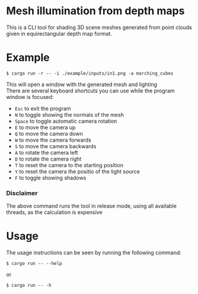 # Mesh illumination from depth maps

This is a CLI tool for shading 3D scene meshes generated from point clouds given in equirectangular depth map format.
# Example

```
$ cargo run -r -- -i ./example/inputs/in1.png -a marching_cubes
```

This will open a window with the generated mesh and lighting
<br>
There are several keyboard shortcuts you can use while the program window is focused:
- `Esc` to exit the program
- `N` to toggle showing the normals of the mesh
- `Space` to toggle automatic camera rotation
- `E` to move the camera up
- `Q` to move the camera down
- `W` to move the camera forwards
- `S` to move the camera backwards
- `A` to rotate the camera left
- `D` to rotate the camera right
- `T` to reset the camera to the starting position
- `Y` to reset the camera the positio of the light source
- `F` to toggle showing shadows

### Disclaimer

The above command runs the tool in release mode, using all available threads, as the calculation is expensive

# Usage

The usage instructions can be seen by running the following command:

```
$ cargo run -- --help
```

or

```
$ cargo run -- -h
```
